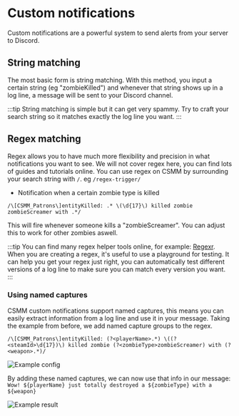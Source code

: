# Custom notifications

Custom notifications are a powerful system to send alerts from your server to Discord.

## String matching

The most basic form is string matching. With this method, you input a certain string (eg "zombieKilled") and whenever that string shows up in a log line, a message will be sent to your Discord channel. 

:::tip
String matching is simple but it can get very spammy. Try to craft your search string so it matches exactly the log line you want.
:::

## Regex matching

Regex allows you to have much more flexibility and precision in what notifications you want to see. We will not cover regex here, you can find lots of guides and tutorials online. You can use regex on CSMM by surrounding your search string with `/`. eg `/regex-trigger/`

- Notification when a certain zombie type is killed

`/\[CSMM_Patrons\]entityKilled: .* \(\d{17}\) killed zombie zombieScreamer with .*/`

This will fire whenever someone kills a "zombieScreamer". You can adjust this to work for other zombies aswell.


:::tip
You can find many regex helper tools online, for example: [Regexr](https://regexr.com/5luh9). When you are creating a regex, it's useful to use a playground for testing. It can help you get your regex just right, you can automatically test different versions of a log line to make sure you can match every version you want. 
:::

### Using named captures

CSMM custom notifications support named captures, this means you can easily extract information from a log line and use it in your message. Taking the example from before, we add named capture groups to the regex.

`/\[CSMM_Patrons\]entityKilled: (?<playerName>.*) \((?<steamId>\d{17})\) killed zombie (?<zombieType>zombieScreamer) with (?<weapon>.*)/`


![Example config](/assets/images/CSMM/custom-notifications/named-capture-1.png)

By adding these named captures, we can now use that info in our message: `Wow! ${playerName} just totally destroyed a ${zombieType} with a ${weapon}`

![Example result](/assets/images/CSMM/custom-notifications/named-capture-2.png)

